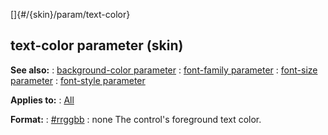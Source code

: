 []{#/{skin}/param/text-color}
  ## text-color parameter (skin)
  **See also:**
  :   [background-color parameter](ref/%7Bskin%7D/param/background-color)
  :   [font-family parameter](ref/%7Bskin%7D/param/font-family)
  :   [font-size parameter](ref/%7Bskin%7D/param/font-size)
  :   [font-style parameter](ref/%7Bskin%7D/param/font-style)
  <!-- -->
  **Applies to:**
  :   [All](ref/%7Bskin%7D/control)
  <!-- -->
  **Format:**
  :   [#rrggbb](ref/%7B%7Bappendix%7D%7D/html-colors)
  :   none
  The control\'s foreground text color.